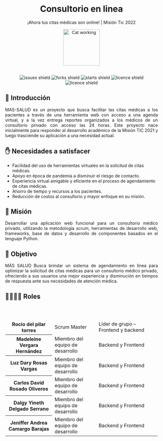 <div align="center">
<h1>Consultorio en linea</h1>

¡Ahora tus citas médicas son online! | Misión Tic 2022  
  
<img src="https://media.giphy.com/media/lJNoBCvQYp7nq/giphy.gif" width="120rem" alt="Cat working">
<br></br>

![issues shield](https://img.shields.io/github/issues/MadeleineVer05/enlinea)
![forks shield](https://img.shields.io/github/forks/MadeleineVer05/enlinea)
![starts shield](https://img.shields.io/github/stars/MadeleineVer05/enlinea)
![licence shield](https://img.shields.io/github/license/MadeleineVer05/enlinea)
![licence shield](https://img.shields.io/github/v/release/MadeleineVer05/enlinea)
  

</div>

## :page_with_curl: Introducción

<div align="justify">MAS-SALUD es un proyecto que busca facilitar las citas médicas a los pacientes a través de una herramienta web con acceso a una agenda virtual, y a la vez entrega reportes organizados a los médicos de un consultorio privado con acceso las 24 horas. Este proyecto nace inicialmente para responder al desarrollo académico de la Misión TIC 2021 y luego trasciende su aplicación a una necesidad actual.</div>

## :raised_hand: Necesidades a satisfacer

<ul>
<li type="disc">Facilidad del uso de herramientas virtuales en la solicitud de citas médicas.</li>
<li type="disc">Apoyo en época de pandemia a disminuir el riesgo de contacto.</li>
<li type="disc">Experiencia virtual amigable y eficiente en el proceso de agendamiento de citas médicas.</li>
<li type="disc">Ahorro de tiempo y recursos a los pacientes.</li>
<li type="disc">Reducción de costos al consultorio y mayor enfoque en su misión.</li>
</ul>

## :rocket: Misión

<div align="justify">Desarrollar una aplicación web funcional para un consultorio médico privado, utilizando la metodología scrum, herramientas de desarrollo web, frameworks, base de datos y desarrollo de componentes basados en el lenguaje Python.</div>

## 🎯 Objetivo

<div align="justify">MÁS SALUD Busca brindar un sistema de agendamiento en línea para optimizar la solicitud de citas médicas para un consultorio médico privado, ofreciendo a sus usuarios una mejor experiencia y disminución en tiempos de respuesta ante sus necesidades de atención médica.</div>

## 👨‍💻👩‍💻 Roles

<table class="table">
            <thead style="BORDER:#ffffff 2px dashed; FONT-SIZE: #ffffff; FONT-FAMILY: Arial">
              <tr>
                <th scope="col" style="COLOR: #ffffff;">Tripulante</th>
                <th scope="col"style="COLOR: #ffffff;">Rol del equipo scrum</th>
                <th scope="col"style="COLOR: #ffffff;">Responsabilidades</th>
              </tr>
            </thead>
            <tbody>
              <tr>
                <th scope="row">Rocio del pilar torres</th>
                <td>Scrum Master</td>
                <td>Líder de grupo – Frontend y backend</td>
              </tr>
              <tr>
                <th scope="row">Madeleine Vergara Hernández</th>
                <td>Miembro del equipo de desarrollo</td>
                <td>Backend y Frontend</td>
              </tr>
              <tr>
                <th scope="row">Luz Dary Rosas Vargas</th>
                <td>Miembro del equipo de desarrollo</td>
                <td>Backend y Frontend</td>
              </tr>
              <tr>
                <th scope="row">Carlos David Rosado Oliveros</th>
                <td>Miembro del equipo de desarrollo</td>
                <td>Backend y Frontend</td>
              </tr>
              <tr>
                <th scope="row">Dalgy Yineth Delgado Serrano</th>
                <td>Miembro del equipo de desarrollo</td>
                <td>Backend y Frontend</td>
              </tr>
              <tr>
                <th scope="row">Jeniffer Andrea Camargo Barajas</th>
                <td>Miembro del equipo de desarrollo</td>
                <td>Backend y Frontend</td>
              </tr>
            </tbody>


